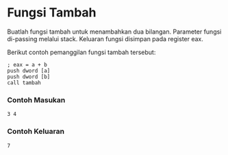 # Fungsi Tambah

Buatlah fungsi tambah untuk menambahkan dua bilangan. Parameter fungsi di-passing melalui stack. Keluaran fungsi disimpan pada register eax.

Berikut contoh pemanggilan fungsi tambah tersebut:
```
; eax = a + b
push dword [a]
push dword [b]
call tambah
```
### Contoh Masukan
```
3 4
```

### Contoh Keluaran
```
7
```
